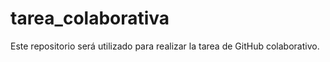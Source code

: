 # tarea_colaborativa
Este repositorio será utilizado para realizar la tarea de GitHub colaborativo.
